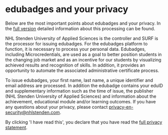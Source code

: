 # edubadges and your privacy

Below are the most important points about edubadges and your privacy. In the [full version](https://raw.githubusercontent.com/edubadges/privacy/master/nhl-stenden-hogeschool/edubadges-formal-text-en.md) detailed information about this processing can be found.

NHL Stenden University of Applied Sciences is the controller and SURF is the processor for issuing edubadges. For the edubadges platform to function, it is necessary to process your personal data. Edubadges, including Microcredentials, are used as a goal to better position students in the changing job market and as an incentive for our students by visualizing achieved results and recognition of skills. In addition, it provides an opportunity to automate the associated administrative certificate process.

To issue edubadges, your first name, last name, a unique identifier and email address are processed. In addition the edubadge contains your eduID and supplementary information such as the time of issue, the publisher (NHL Stenden University of Applied Sciences) and information about the achievement, educational module and/or learning outcomes. If you have any questions about your privacy, please contact [privacy-en-security@nhlstenden.com](mailto:privacy-en-security@nhlstenden.com).

By clicking 'I have read this', you declare that you have read the [full privacy statement](https://raw.githubusercontent.com/edubadges/privacy/master/nhl-stenden-hogeschool/edubadges-formal-text-en.md).